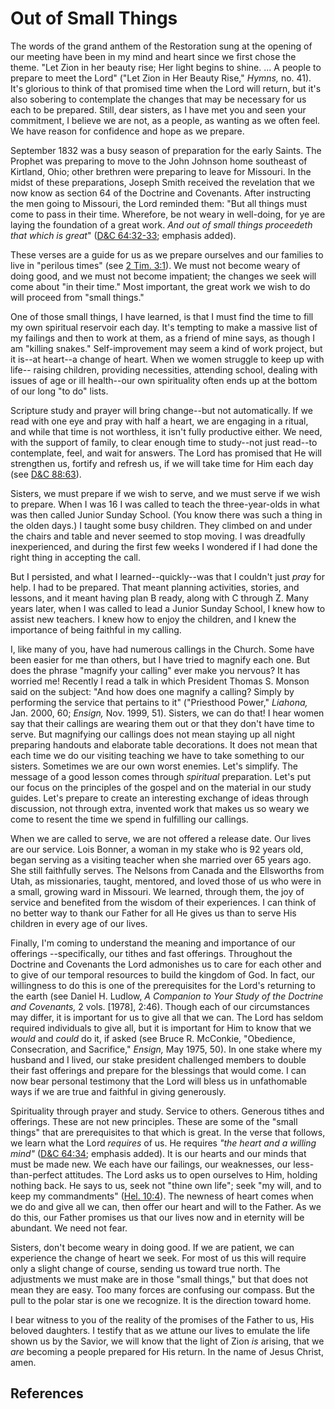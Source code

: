 # Out of Small Things

The words of the grand anthem of the Restoration sung at the opening of our
meeting have been in my mind and heart since we first chose the theme. "Let
Zion in her beauty rise; Her light begins to shine. ... A people to prepare to
meet the Lord" ("Let Zion in Her Beauty Rise," _Hymns,_ no. 41). It's glorious
to think of that promised time when the Lord will return, but it's also
sobering to contemplate the changes that may be necessary for us each to be
prepared. Still, dear sisters, as I have met you and seen your commitment, I
believe we are not, as a people, as wanting as we often feel. We have reason
for confidence and hope as we prepare.

September 1832 was a busy season of preparation for the early Saints. The
Prophet was preparing to move to the John Johnson home southeast of Kirtland,
Ohio; other brethren were preparing to leave for Missouri. In the midst of
these preparations, Joseph Smith received the revelation that we now know as
section 64 of the Doctrine and Covenants. After instructing the men going to
Missouri, the Lord reminded them: "But all things must come to pass in their
time. Wherefore, be not weary in well-doing, for ye are laying the foundation
of a great work. _And out of small things proceedeth that which is great_"
([D&amp;C 64:32-33](/scriptures/dc-testament/dc/64.32-33?lang=eng#31);
emphasis added).

These verses are a guide for us as we prepare ourselves and our families to
live in "perilous times" (see [2 Tim.
3:1](/scriptures/nt/2-tim/3.1?lang=eng#0)). We must not become weary of doing
good, and we must not become impatient; the changes we seek will come about
"in their time." Most important, the great work we wish to do will proceed
from "small things."

One of those small things, I have learned, is that I must find the time to
fill my own spiritual reservoir each day. It's tempting to make a massive list
of my failings and then to work at them, as a friend of mine says, as though I
am "killing snakes." Self-improvement may seem a kind of work project, but it
is--at heart--a change of heart. When we women struggle to keep up with life--
raising children, providing necessities, attending school, dealing with issues
of age or ill health--our own spirituality often ends up at the bottom of our
long "to do" lists.

Scripture study and prayer will bring change--but not automatically. If we
read with one eye and pray with half a heart, we are engaging in a ritual, and
while that time is not worthless, it isn't fully productive either. We need,
with the support of family, to clear enough time to study--not just read--to
contemplate, feel, and wait for answers. The Lord has promised that He will
strengthen us, fortify and refresh us, if we will take time for Him each day
(see [D&amp;C 88:63](/scriptures/dc-testament/dc/88.63?lang=eng#62)).

Sisters, we must prepare if we wish to serve, and we must serve if we wish to
prepare. When I was 16 I was called to teach the three-year-olds in what was
then called Junior Sunday School. (You know there was such a thing in the
olden days.) I taught some busy children. They climbed on and under the chairs
and table and never seemed to stop moving. I was dreadfully inexperienced, and
during the first few weeks I wondered if I had done the right thing in
accepting the call.

But I persisted, and what I learned--quickly--was that I couldn't just _pray_
for help. I had to be prepared. That meant planning activities, stories, and
lessons, and it meant having plan B ready, along with C through Z. Many years
later, when I was called to lead a Junior Sunday School, I knew how to assist
new teachers. I knew how to enjoy the children, and I knew the importance of
being faithful in my calling.

I, like many of you, have had numerous callings in the Church. Some have been
easier for me than others, but I have tried to magnify each one. But does the
phrase "magnify your calling" ever make you nervous? It has worried me!
Recently I read a talk in which President Thomas S. Monson said on the
subject: "And how does one magnify a calling? Simply by performing the service
that pertains to it" ("Priesthood Power," _Liahona,_ Jan. 2000, 60; _Ensign,_
Nov. 1999, 51). Sisters, we can do that! I hear women say that their callings
are wearing them out or that they don't have time to serve. But magnifying our
callings does not mean staying up all night preparing handouts and elaborate
table decorations. It does not mean that each time we do our visiting teaching
we have to take something to our sisters. Sometimes we are our own worst
enemies. Let's simplify. The message of a good lesson comes through
_spiritual_ preparation. Let's put our focus on the principles of the gospel
and on the material in our study guides. Let's prepare to create an
interesting exchange of ideas through discussion, not through extra, invented
work that makes us so weary we come to resent the time we spend in fulfilling
our callings.

When we are called to serve, we are not offered a release date. Our lives are
our service. Lois Bonner, a woman in my stake who is 92 years old, began
serving as a visiting teacher when she married over 65 years ago. She still
faithfully serves. The Nelsons from Canada and the Ellsworths from Utah, as
missionaries, taught, mentored, and loved those of us who were in a small,
growing ward in Missouri. We learned, through them, the joy of service and
benefited from the wisdom of their experiences. I can think of no better way
to thank our Father for all He gives us than to serve His children in every
age of our lives.

Finally, I'm coming to understand the meaning and importance of our offerings
--specifically, our tithes and fast offerings. Throughout the Doctrine and
Covenants the Lord admonishes us to care for each other and to give of our
temporal resources to build the kingdom of God. In fact, our willingness to do
this is one of the prerequisites for the Lord's returning to the earth (see
Daniel H. Ludlow, _A Companion to Your Study of the Doctrine and Covenants,_ 2
vols. [1978], 2:46). Though each of our circumstances may differ, it is
important for us to give all that we can. The Lord has seldom required
individuals to give all, but it is important for Him to know that we _would_
and _could_ do it, if asked (see Bruce R. McConkie, "Obedience, Consecration,
and Sacrifice," _Ensign,_ May 1975, 50). In one stake where my husband and I
lived, our stake president challenged members to double their fast offerings
and prepare for the blessings that would come. I can now bear personal
testimony that the Lord will bless us in unfathomable ways if we are true and
faithful in giving generously.

Spirituality through prayer and study. Service to others. Generous tithes and
offerings. These are not new principles. These are some of the "small things"
that are prerequisites to that which is great. In the verse that follows, we
learn what the Lord _requires_ of us. He requires _"the heart and a willing
mind"_ ([D&amp;C 64:34](/scriptures/dc-testament/dc/64.34?lang=eng#33);
emphasis added). It is our hearts and our minds that must be made new. We each
have our failings, our weaknesses, our less-than-perfect attitudes. The Lord
asks us to open ourselves to Him, holding nothing back. He says to us, seek
not "thine own life"; seek "my will, and to keep my commandments" ([Hel.
10:4](/scriptures/bofm/hel/10.4?lang=eng#3)). The newness of heart comes when
we do and give all we can, then offer our heart and will to the Father. As we
do this, our Father promises us that our lives now and in eternity will be
abundant. We need not fear.

Sisters, don't become weary in doing good. If we are patient, we can
experience the change of heart we seek. For most of us this will require only
a slight change of course, sending us toward true north. The adjustments we
must make are in those "small things," but that does not mean they are easy.
Too many forces are confusing our compass. But the pull to the polar star is
one we recognize. It is the direction toward home.

I bear witness to you of the reality of the promises of the Father to us, His
beloved daughters. I testify that as we attune our lives to emulate the life
shown us by the Savior, we will know that the light of Zion _is_ arising, that
we _are_ becoming a people prepared for His return. In the name of Jesus
Christ, amen.

## References


